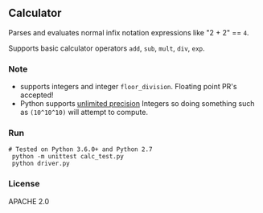 ## Calculator

Parses and evaluates normal infix notation expressions like "2 + 2" == `4`.

Supports basic calculator operators `add`, `sub`, `mult`, `div`, `exp`.

### Note
- supports integers and integer `floor_division`. Floating point PR's accepted!
- Python supports [unlimited precision](http://stackoverflow.com/questions/9860588/maximum-value-for-long-integer) Integers so doing something such as `(10^10^10)` will attempt to compute.


### Run
```
# Tested on Python 3.6.0+ and Python 2.7
 python -m unittest calc_test.py
 python driver.py
```

### License

APACHE 2.0
